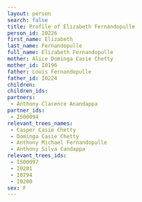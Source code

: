 ```yaml
---
layout: person
search: false
title: Profile of Elizabeth Fernandopulle
person_id: I0226
first_name: Elizabeth
last_name: Fernandopulle
full_name: Elizabeth Fernandopulle
mother: Alice Dominga Casie Chetty
mother_id: I0196
father: Louis Fernandopulle
father_id: I0224
children:
children_ids:
partners:
 - Anthony Clarence Anandappa
partner_ids:
 - I500094
relevant_trees_names:
 - Casper Casie Chetty
 - Dominga Casie Chetty
 - Anthony Michael Fernandopulle
 - Anthony Silva Candappa
relevant_trees_ids:
 - I500097
 - I0201
 - I0794
 - I0200
sex: F
---
```


